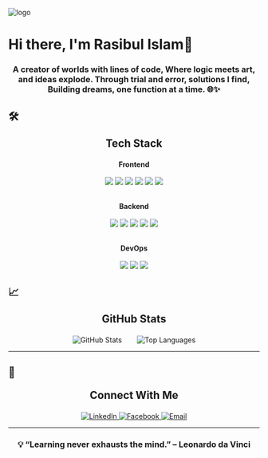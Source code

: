 ![logo](https://i.ibb.co/zGzVyVv/rasibul-2.png)
# Hi there, I'm Rasibul Islam👋

<h3 align="center"> A creator of worlds with lines of code, Where logic meets art, and ideas explode. Through trial and error, solutions I find, Building dreams, one function at a time. 🌐✨ </h3>

## 🛠️ <p align="center">Tech Stack</p>

<p align="center">
  <!-- Frontend -->
  <b>Frontend</b> <br /> <br/>
  <img src="https://img.shields.io/badge/React-%2320232a.svg?style=for-the-badge&logo=react&logoColor=%2361DAFB" />
  <img src="https://img.shields.io/badge/Next.js-%23000000.svg?style=for-the-badge&logo=next.js&logoColor=white" />
  <img src="https://img.shields.io/badge/JavaScript-%23F7DF1E.svg?style=for-the-badge&logo=javascript&logoColor=black" />
  <img src="https://img.shields.io/badge/TypeScript-%23007ACC.svg?style=for-the-badge&logo=typescript&logoColor=white" />
  <img src="https://img.shields.io/badge/Redux-%23764ABC.svg?style=for-the-badge&logo=redux&logoColor=white" />
  <img src="https://img.shields.io/badge/TailwindCSS-%2338B2AC.svg?style=for-the-badge&logo=tailwind-css&logoColor=white" /> <br /><br />
  </p>

  <!-- Backend -->
  <p align="center">
  <b>Backend</b> <br /> <br/>
  <img src="https://img.shields.io/badge/Node.js-%23339933.svg?style=for-the-badge&logo=node.js&logoColor=white" />
  <img src="https://img.shields.io/badge/Express.js-%23404d59.svg?style=for-the-badge&logo=express&logoColor=white" />
  <img src="https://img.shields.io/badge/MongoDB-%234ea94b.svg?style=for-the-badge&logo=mongodb&logoColor=white" />
  <img src="https://img.shields.io/badge/PostgreSQL-%23336791.svg?style=for-the-badge&logo=postgresql&logoColor=white" />
  <img src="https://img.shields.io/badge/Mongoose-%23AA2929.svg?style=for-the-badge&logo=mongoose&logoColor=white" /> <br /><br />
</p>
  <!-- DevOps -->
  <p align="center">
  <b>DevOps</b> <br /> <br/>
  <img src="https://img.shields.io/badge/GitHub%20Actions-%232671E5.svg?style=for-the-badge&logo=github-actions&logoColor=white" />
  <img src="https://img.shields.io/badge/VPS-%2300ADEF.svg?style=for-the-badge&logo=cloud&logoColor=white" />
  <img src="https://img.shields.io/badge/Terminus-%234D4D4D.svg?style=for-the-badge&logo=linux&logoColor=white" />

</p>


## 📈 <p align="center">GitHub Stats</p>

<div align="center" style="display: flex; justify-content: center; gap: 30px;">
  <img src="https://github-readme-stats.vercel.app/api?username=Rasibul&show_icons=true&theme=radical" alt="GitHub Stats" />
  <img src="https://github-readme-stats.vercel.app/api/top-langs/?username=Rasibul&layout=compact&theme=radical" alt="Top Languages" />
</div>

---

## 🔗 <p align="center">Connect With Me</p>

<p align="center">
  <a href="https://linkedin.com/in/rasibul-islam">
    <img src="https://img.shields.io/badge/LinkedIn-%230077B5.svg?style=for-the-badge&logo=linkedin&logoColor=white" alt="LinkedIn" />
  </a>
  <a href="https://fb.com/rasibul.islam">
    <img src="https://img.shields.io/badge/Facebook-%231877F2.svg?style=for-the-badge&logo=facebook&logoColor=white" alt="Facebook" />
  </a>
  <a href="mailto:rasibul179@gmail.com">
    <img src="https://img.shields.io/badge/Email-%23EA4335.svg?style=for-the-badge&logo=gmail&logoColor=white" alt="Email" />
  </a>
</p>

---

### <p align="center">💡 “Learning never exhausts the mind.” – Leonardo da Vinci</p>
